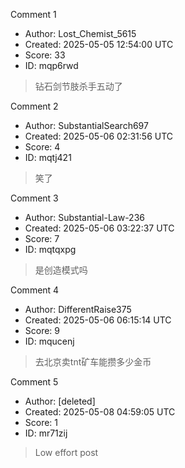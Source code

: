 Comment 1

- Author: Lost_Chemist_5615
- Created: 2025-05-05 12:54:00 UTC
- Score: 33
- ID: mqp6rwd

> 钻石剑节肢杀手五动了

Comment 2

- Author: SubstantialSearch697
- Created: 2025-05-06 02:31:56 UTC
- Score: 4
- ID: mqtj421

> 笑了

Comment 3

- Author: Substantial-Law-236
- Created: 2025-05-06 03:22:37 UTC
- Score: 7
- ID: mqtqxpg

> 是创造模式吗

Comment 4

- Author: DifferentRaise375
- Created: 2025-05-06 06:15:14 UTC
- Score: 9
- ID: mqucenj

> 去北京卖tnt矿车能攒多少金币

Comment 5

- Author: [deleted]
- Created: 2025-05-08 04:59:05 UTC
- Score: 1
- ID: mr71zij

> Low effort post

